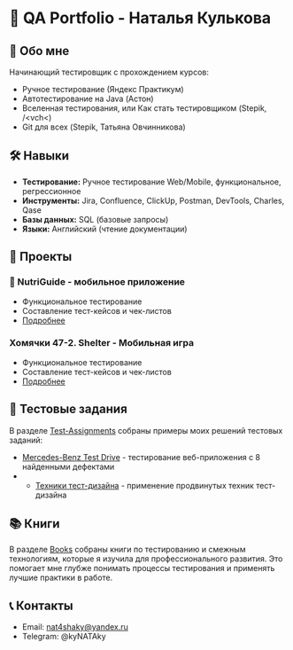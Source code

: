 # 🧪 QA Portfolio - Наталья Кулькова

## 👋 Обо мне
Начинающий тестировщик с прохождением курсов:
- Ручное тестирование (Яндекс Практикум)
- Автотестирование на Java (Астон)
- Вселенная тестирования, или Как стать тестировщиком (Stepik, /<vch<)
- Git для всех (Stepik, Татьяна Овчинникова)

## 🛠 Навыки
- **Тестирование:** Ручное тестирование Web/Mobile, функциональное, регрессионное
- **Инструменты:** Jira, Confluence, ClickUp, Postman, DevTools, Charles, Qase
- **Базы данных:** SQL (базовые запросы)
- **Языки:** Английский (чтение документации)

## 📁 Проекты

### 📱 NutriGuide - мобильное приложение
- Функциональное тестирование
- Составление тест-кейсов и чек-листов
- [Подробнее](./Projects/NutriGuide)

### Хомячки 47-2. Shelter - Мобильная игра
- Функциональное тестирование
- Составление тест-кейсов и чек-листов
- [Подробнее](./Projects/Hamsters-Shelter)
  
## 📝 Тестовые задания

В разделе [Test-Assignments](./Test-Assignments/) собраны примеры моих решений тестовых заданий:

- [Mercedes-Benz Test Drive](./Test-Assignments/Mercedes-Benz-TestDrive/) - тестирование веб-приложения с 8 найденными дефектами
- - [Техники тест-дизайна](./Test-Assignments/Test-Design-Techniques/) - применение продвинутых техник тест-дизайна

## 📚 Книги

В разделе [Books](./Books/) собраны книги по тестированию и смежным технологиям, которые я изучила для профессионального развития. Это помогает мне глубже понимать процессы тестирования и применять лучшие практики в работе.

## 📞 Контакты
- Email: nat4shaky@yandex.ru
- Telegram: @kyNATAky
